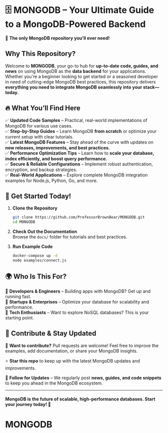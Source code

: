 # 🗄️ MONGODB – Your Ultimate Guide to a MongoDB-Powered Backend  

🚀 **The only MongoDB repository you'll ever need!**  

## Why This Repository?  

Welcome to **MONGODB**, your go-to hub for **up-to-date code, guides, and news** on using MongoDB as the **data backend** for your applications. Whether you're a beginner looking to get started or a seasoned developer in need of cutting-edge MongoDB best practices, this repository delivers **everything you need to integrate MongoDB seamlessly into your stack—today.**  

## 🔥 What You’ll Find Here  

✅ **Updated Code Samples** – Practical, real-world implementations of MongoDB for various use cases.  
✅ **Step-by-Step Guides** – Learn MongoDB **from scratch** or optimize your current setup with clear tutorials.  
✅ **Latest MongoDB Features** – Stay ahead of the curve with updates on **new releases, improvements, and best practices.**  
✅ **Performance Optimization Tips** – Learn how to **scale your database, index efficiently, and boost query performance.**  
✅ **Secure & Reliable Configurations** – Implement robust authentication, encryption, and backup strategies.  
✅ **Real-World Applications** – Explore complete MongoDB integration examples for Node.js, Python, Go, and more.  

## 🚀 Get Started Today!  

1. **Clone the Repository**  
   ```sh
   git clone https://github.com/ProfessorBrownBear/MONGODB.git
   cd MONGODB
   ```
2. **Check Out the Documentation**  
   Browse the `docs/` folder for tutorials and best practices.  

3. **Run Example Code**  
   ```sh
   docker-compose up -d
   node examples/connect.js
   ```

## 🌍 Who Is This For?  

🔹 **Developers & Engineers** – Building apps with MongoDB? Get up and running fast.  
🔹 **Startups & Enterprises** – Optimize your database for scalability and performance.  
🔹 **Tech Enthusiasts** – Want to explore NoSQL databases? This is your starting point.  

## 🤝 Contribute & Stay Updated  

📢 **Want to contribute?** Pull requests are welcome! Feel free to improve the examples, add documentation, or share your MongoDB insights.  

⭐ **Star this repo** to keep up with the latest MongoDB updates and improvements.  

📩 **Follow for Updates** – We regularly post **news, guides, and code snippets** to keep you ahead in the MongoDB ecosystem.  

---

#### **MongoDB is the future of scalable, high-performance databases. Start your journey today!** 🚀

# MONGODB
